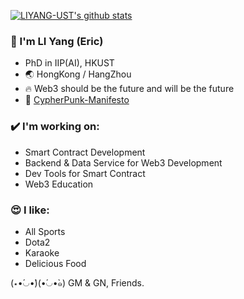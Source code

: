 [![LIYANG-UST's github stats](https://github-readme-stats.vercel.app/api?username=LIYANG-UST)](https://github.com/anuraghazra/github-readme-stats)
<br>



### 🫥 I'm LI Yang (Eric) 

- PhD in IIP(AI), HKUST
- 🌏 HongKong / HangZhou
- 🔥 Web3 should be the future and will be the future
- 🌱 [CypherPunk-Manifesto](https://github.com/LIYANG-UST/CypherPunk-Manifesto)


### ✔️ I'm working on:
- Smart Contract Development 
- Backend & Data Service for Web3 Development
- Dev Tools for Smart Contract
- Web3 Education

### 😍 I like:
- All Sports
- Dota2
- Karaoke
- Delicious Food

(⋆•́◡•̀)(•́◡•̀๑) GM & GN, Friends.
